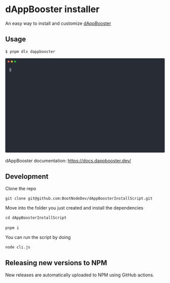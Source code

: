 # dAppBooster installer

An easy way to install and customize [dAppBooster](https://dappbooster.dev/)

## Usage

```shell
$ pnpm dlx dappbooster
```

<img src="./demo.svg" width="600">

dAppBooster documentation: https://docs.dappbooster.dev/

## Development

Clone the repo

```shell
git clone git@github.com:BootNodeDev/dAppBoosterInstallScript.git
```

Move into the folder you just created and install the dependencies

```shell
cd dAppBoosterInstallScript

pnpm i
```

You can run the script by doing

```shell
node cli.js
```

## Releasing new versions to NPM

New releases are automatically uploaded to NPM using GitHub actions.